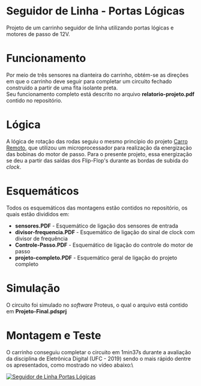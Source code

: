 # Seguidor de Linha - Portas Lógicas
Projeto de um carrinho seguidor de linha utilizando portas lógicas e motores de passo de 12V.

# Funcionamento
Por meio de três sensores na dianteira do carrinho, obtém-se as direções em que o carrinho deve seguir para completar um circuito fechado construído a partir de uma fita isolante preta. \
Seu funcionamento completo está descrito no arquivo **relatorio-projeto.pdf** contido no repositório.

# Lógica
A lógica de rotação das rodas seguiu o mesmo princípio do projeto [Carro Remoto](https://github.com/luiseduardobr1/remotecar/), que utilizou um microprocessador para realização da energização das bobinas do motor de passo. Para o presente projeto, essa energização se deu a partir das saídas dos Flip-Flop's durante as bordas de subida do *clock*. 

# Esquemáticos
Todos os esquemáticos das montagens estão contidos no repositório, os quais estão divididos em:
* **sensores.PDF** - Esquemático de ligação dos sensores de entrada 
* **divisor-frequencia.PDF** - Esquemático de ligação do sinal de clock com divisor de frequência 
* **Controle-Passo.PDF** - Esquemático de ligação do controle do motor de passo 
* **projeto-completo.PDF** - Esquemático geral de ligação do projeto completo 

# Simulação
O circuito foi simulado no *software* Proteus, o qual o arquivo está contido em **Projeto-Final.pdsprj**

# Montagem e Teste
O carrinho conseguiu completar o circuito em 1min37s durante a avaliação da disciplina de Eletrônica Digital (UFC - 2019) sendo o mais rápido dentre os apresentados, como mostrado no vídeo abaixo:\

[![Seguidor de Linha Portas Lógicas](https://img.youtube.com/vi/th3yvXdkAdE/0.jpg)](https://www.youtube.com/watch?v=th3yvXdkAdE)

